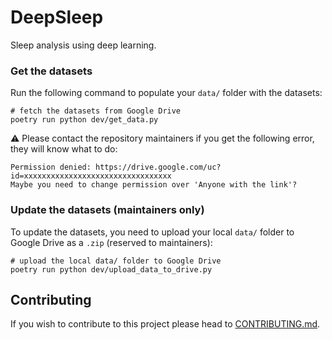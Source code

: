 # DeepSleep
Sleep analysis using deep learning.

### Get the datasets
Run the following command to populate your `data/` folder with the datasets:
```shell
# fetch the datasets from Google Drive
poetry run python dev/get_data.py
```

:warning: Please contact the repository maintainers if you get the following 
error, they will know what to do:
```
Permission denied: https://drive.google.com/uc?id=xxxxxxxxxxxxxxxxxxxxxxxxxxxxxxxxx
Maybe you need to change permission over 'Anyone with the link'?
```

### Update the datasets (maintainers only)
To update the datasets, you need to upload your local `data/` folder to Google 
Drive as a `.zip` (reserved to maintainers):
```shell
# upload the local data/ folder to Google Drive
poetry run python dev/upload_data_to_drive.py
```

## Contributing
If you wish to contribute to this project please head to [CONTRIBUTING.md](https://github.com/AurelienGauffre/DeepSleep/blob/master/CONTRIBUTING.md).
